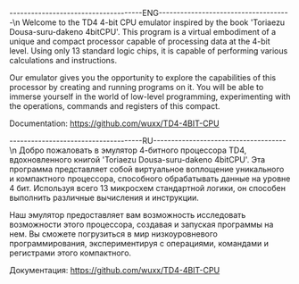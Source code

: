 -------------------------------------ENG-------------------------------------\n
  Welcome to the TD4 4-bit CPU emulator inspired by the book 'Toriaezu Dousa-suru-dakeno 4bitCPU'. This program is a virtual embodiment of a unique and compact processor capable of processing data at the 4-bit level. Using only 13 standard logic chips, it is capable of performing various calculations and instructions.
  
   Our emulator gives you the opportunity to explore the capabilities of this processor by creating and running programs on it. You will be able to immerse yourself in the world of low-level programming, experimenting with the operations, commands and registers of this compact.

   Documentation: https://github.com/wuxx/TD4-4BIT-CPU

   
-------------------------------------RU-------------------------------------\n
  Добро пожаловать в эмулятор 4-битного процессора TD4, вдохновленного книгой 'Toriaezu Dousa-suru-dakeno 4bitCPU'. Эта программа представляет собой виртуальное воплощение уникального и компактного процессора, способного обрабатывать данные на уровне 4 бит. Используя всего 13 микросхем стандартной логики, он способен выполнить различные вычисления и инструкции.
  
  Наш эмулятор предоставляет вам возможность исследовать возможности этого процессора, создавая и запуская программы на нем. Вы сможете погрузиться в мир низкоуровневого программирования, экспериментируя с операциями, командами и регистрами этого компактного.
  
  Документация: https://github.com/wuxx/TD4-4BIT-CPU
